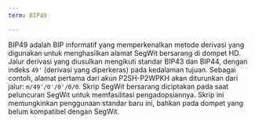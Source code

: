 ```yaml
---
term: BIP49

---
```

BIP49 adalah BIP informatif yang memperkenalkan metode derivasi yang digunakan untuk menghasilkan alamat SegWit bersarang di dompet HD. Jalur derivasi yang diusulkan mengikuti standar BIP43 dan BIP44, dengan indeks `49'` (derivasi yang diperkeras) pada kedalaman tujuan. Sebagai contoh, alamat pertama dari akun P2SH-P2WPKH akan diturunkan dari jalur: `m/49'/0'/0'/0/0`. Skrip SegWit bersarang diciptakan pada saat peluncuran SegWit untuk memfasilitasi pengadopsiannya. Skrip ini memungkinkan penggunaan standar baru ini, bahkan pada dompet yang belum kompatibel dengan SegWit.